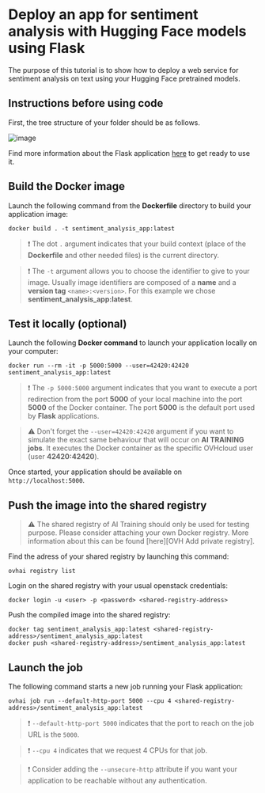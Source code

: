 # Deploy an app for sentiment analysis with Hugging Face models using Flask

The purpose of this tutorial is to show how to deploy a web service for sentiment analysis on text using your Hugging Face pretrained models.

## Instructions before using code

First, the tree structure of your folder should be as follows.

![image](tree-flask-app.png)

Find more information about the Flask application [here](https://flask.palletsprojects.com/en/2.0.x/quickstart/#a-minimal-application) to get ready to use it.

## Build the Docker image

Launch the following command from the **Dockerfile** directory to build your application image:

```console
docker build . -t sentiment_analysis_app:latest
```

> :heavy_exclamation_mark: The dot `.` argument indicates that your build context (place of the **Dockerfile** and other needed files) is the current directory.
>

> :heavy_exclamation_mark: The `-t` argument allows you to choose the identifier to give to your image. Usually image identifiers are composed of a **name** and a **version tag** `<name>:<version>`. For this example we chose **sentiment_analysis_app:latest**.
>

## Test it locally (optional)

Launch the following **Docker command** to launch your application locally on your computer:

```console
docker run --rm -it -p 5000:5000 --user=42420:42420 sentiment_analysis_app:latest
```

> :heavy_exclamation_mark: The `-p 5000:5000` argument indicates that you want to execute a port redirection from the port **5000** of your local machine into the port **5000** of the Docker container. The port **5000** is the default port used by **Flask** applications.
>

> :warning: Don't forget the `--user=42420:42420` argument if you want to simulate the exact same behaviour that will occur on **AI TRAINING jobs**. It executes the Docker container as the specific OVHcloud user (user **42420:42420**).
>

Once started, your application should be available on `http://localhost:5000`.

## Push the image into the shared registry

> :warning: The shared registry of AI Training should only be used for testing purpose. Please consider attaching your own Docker registry. More information about this can be found [here][OVH Add private registry].
>

Find the adress of your shared registry by launching this command:

```console
ovhai registry list
```

Login on the shared registry with your usual openstack credentials:

```console
docker login -u <user> -p <password> <shared-registry-address>
```

Push the compiled image into the shared registry:

```console
docker tag sentiment_analysis_app:latest <shared-registry-address>/sentiment_analysis_app:latest
docker push <shared-registry-address>/sentiment_analysis_app:latest
```

## Launch the job

The following command starts a new job running your Flask application:

```console
ovhai job run --default-http-port 5000 --cpu 4 <shared-registry-address>/sentiment_analysis_app:latest
```

> :heavy_exclamation_mark: `--default-http-port 5000` indicates that the port to reach on the job URL is the `5000`.
>

> :heavy_exclamation_mark: `--cpu 4` indicates that we request 4 CPUs for that job.
>

> :heavy_exclamation_mark: Consider adding the `--unsecure-http` attribute if you want your application to be reachable without any authentication.
>
